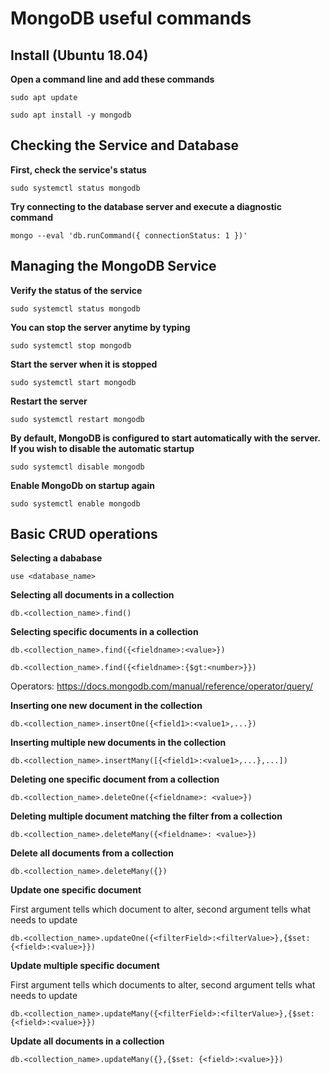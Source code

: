 # MongoDB useful commands

## Install (Ubuntu 18.04)
**Open a command line and add these commands**

`sudo apt update`

`sudo apt install -y mongodb`

## Checking the Service and Database

**First, check the service's status**

`sudo systemctl status mongodb`

**Try connecting to the database server and execute a diagnostic command**

`mongo --eval 'db.runCommand({ connectionStatus: 1 })'`

## Managing the MongoDB Service

**Verify the status of the service**

`sudo systemctl status mongodb`

**You can stop the server anytime by typing**

`sudo systemctl stop mongodb`

**Start the server when it is stopped**

`sudo systemctl start mongodb`

**Restart the server**

`sudo systemctl restart mongodb`

**By default, MongoDB is configured to start automatically with the server. If you wish to disable the automatic startup**

`sudo systemctl disable mongodb`

**Enable MongoDb on startup again**

`sudo systemctl enable mongodb`

## Basic CRUD operations

**Selecting a dababase**

`use <database_name>`

**Selecting all documents in a collection**

`db.<collection_name>.find()`

**Selecting specific documents in a collection**

`db.<collection_name>.find({<fieldname>:<value>})`

`db.<collection_name>.find({<fieldname>:{$gt:<number>}})`

Operators: https://docs.mongodb.com/manual/reference/operator/query/


**Inserting one new document in the collection**

`db.<collection_name>.insertOne({<field1>:<value1>,...})`

**Inserting multiple new documents in the collection**

`db.<collection_name>.insertMany([{<field1>:<value1>,...},...])`

**Deleting one specific document from a collection**

`db.<collection_name>.deleteOne({<fieldname>: <value>})`

**Deleting multiple document matching the filter from a collection**

`db.<collection_name>.deleteMany({<fieldname>: <value>})`

**Delete all documents from a collection**

`db.<collection_name>.deleteMany({})`

**Update one specific document**

First argument tells which document to alter, second argument tells what needs to update 

`db.<collection_name>.updateOne({<filterField>:<filterValue>},{$set: {<field>:<value>}})`

**Update multiple specific document**

First argument tells which documents to alter, second argument tells what needs to update  

`db.<collection_name>.updateMany({<filterField>:<filterValue>},{$set: {<field>:<value>}})`

**Update all documents in a collection**

`db.<collection_name>.updateMany({},{$set: {<field>:<value>}})`







